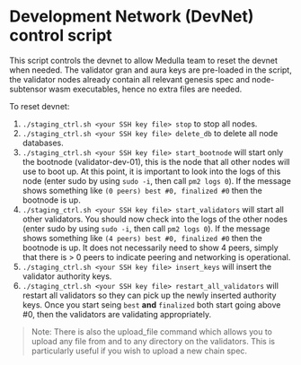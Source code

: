 # Development Network (DevNet) control script

This script controls the devnet to allow Medulla team to reset the devnet when needed. The validator gran and aura keys are pre-loaded in the script, the validator nodes already contain all relevant genesis spec and node-subtensor wasm executables, hence no extra files are needed. 

To reset devnet:

1. `./staging_ctrl.sh <your SSH key file> stop` to stop all nodes.
2. `./staging_ctrl.sh <your SSH key file> delete_db` to delete all node databases.
3. `./staging_ctrl.sh <your SSH key file> start_bootnode` will start only the bootnode (validator-dev-01), this is the node that all other nodes will use to boot up. At this point, it is important to look into the logs of this node (enter sudo by using `sudo -i`, then call `pm2 logs 0`). If the message shows something like `(0 peers) best #0, finalized #0` then the bootnode is up.
4. `./staging_ctrl.sh <your SSH key file> start_validators` will start all other validators. You should now check into the logs of the other nodes (enter sudo by using `sudo -i`, then call `pm2 logs 0`). If the message shows something like `(4 peers) best #0, finalized #0` then the bootnode is up. It does not necessarily need to show 4 peers, simply that there is > 0 peers to indicate peering and networking is operational.
5. `./staging_ctrl.sh <your SSH key file> insert_keys` will insert the validator authority keys.
6. `./staging_ctrl.sh <your SSH key file> restart_all_validators` will restart all validators so they can pick up the newly inserted authority keys. Once you start seing `best` **and** `finalized` both start going above #0, then the validators are validating appropriately.

> Note: There is also the upload_file command which allows you to upload any file from and to any directory on the validators. This is particularly useful if you wish to upload a new chain spec.
